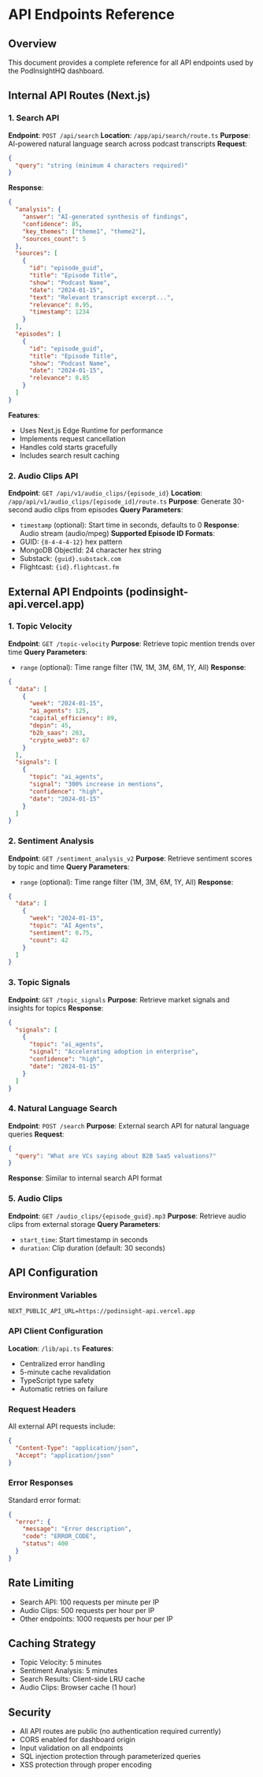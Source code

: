 # API Endpoints Reference

## Overview
This document provides a complete reference for all API endpoints used by the PodInsightHQ dashboard.

## Internal API Routes (Next.js)

### 1. Search API
**Endpoint**: `POST /api/search`
**Location**: `/app/api/search/route.ts`
**Purpose**: AI-powered natural language search across podcast transcripts
**Request**:
```json
{
  "query": "string (minimum 4 characters required)"
}
```
**Response**:
```json
{
  "analysis": {
    "answer": "AI-generated synthesis of findings",
    "confidence": 85,
    "key_themes": ["theme1", "theme2"],
    "sources_count": 5
  },
  "sources": [
    {
      "id": "episode_guid",
      "title": "Episode Title",
      "show": "Podcast Name",
      "date": "2024-01-15",
      "text": "Relevant transcript excerpt...",
      "relevance": 0.95,
      "timestamp": 1234
    }
  ],
  "episodes": [
    {
      "id": "episode_guid",
      "title": "Episode Title",
      "show": "Podcast Name",
      "date": "2024-01-15",
      "relevance": 0.85
    }
  ]
}
```
**Features**:
- Uses Next.js Edge Runtime for performance
- Implements request cancellation
- Handles cold starts gracefully
- Includes search result caching

### 2. Audio Clips API
**Endpoint**: `GET /api/v1/audio_clips/{episode_id}`
**Location**: `/app/api/v1/audio_clips/[episode_id]/route.ts`
**Purpose**: Generate 30-second audio clips from episodes
**Query Parameters**:
- `timestamp` (optional): Start time in seconds, defaults to 0
**Response**: Audio stream (audio/mpeg)
**Supported Episode ID Formats**:
- GUID: `{8-4-4-4-12}` hex pattern
- MongoDB ObjectId: 24 character hex string
- Substack: `{guid}.substack.com`
- Flightcast: `{id}.flightcast.fm`

## External API Endpoints (podinsight-api.vercel.app)

### 1. Topic Velocity
**Endpoint**: `GET /topic-velocity`
**Purpose**: Retrieve topic mention trends over time
**Query Parameters**:
- `range` (optional): Time range filter (1W, 1M, 3M, 6M, 1Y, All)
**Response**:
```json
{
  "data": [
    {
      "week": "2024-01-15",
      "ai_agents": 125,
      "capital_efficiency": 89,
      "depin": 45,
      "b2b_saas": 203,
      "crypto_web3": 67
    }
  ],
  "signals": [
    {
      "topic": "ai_agents",
      "signal": "300% increase in mentions",
      "confidence": "high",
      "date": "2024-01-15"
    }
  ]
}
```

### 2. Sentiment Analysis
**Endpoint**: `GET /sentiment_analysis_v2`
**Purpose**: Retrieve sentiment scores by topic and time
**Query Parameters**:
- `range` (optional): Time range filter (1M, 3M, 6M, 1Y, All)
**Response**:
```json
{
  "data": [
    {
      "week": "2024-01-15",
      "topic": "AI Agents",
      "sentiment": 0.75,
      "count": 42
    }
  ]
}
```

### 3. Topic Signals
**Endpoint**: `GET /topic_signals`
**Purpose**: Retrieve market signals and insights for topics
**Response**:
```json
{
  "signals": [
    {
      "topic": "ai_agents",
      "signal": "Accelerating adoption in enterprise",
      "confidence": "high",
      "date": "2024-01-15"
    }
  ]
}
```

### 4. Natural Language Search
**Endpoint**: `POST /search`
**Purpose**: External search API for natural language queries
**Request**:
```json
{
  "query": "What are VCs saying about B2B SaaS valuations?"
}
```
**Response**: Similar to internal search API format

### 5. Audio Clips
**Endpoint**: `GET /audio_clips/{episode_guid}.mp3`
**Purpose**: Retrieve audio clips from external storage
**Query Parameters**:
- `start_time`: Start timestamp in seconds
- `duration`: Clip duration (default: 30 seconds)

## API Configuration

### Environment Variables
```env
NEXT_PUBLIC_API_URL=https://podinsight-api.vercel.app
```

### API Client Configuration
**Location**: `/lib/api.ts`
**Features**:
- Centralized error handling
- 5-minute cache revalidation
- TypeScript type safety
- Automatic retries on failure

### Request Headers
All external API requests include:
```json
{
  "Content-Type": "application/json",
  "Accept": "application/json"
}
```

### Error Responses
Standard error format:
```json
{
  "error": {
    "message": "Error description",
    "code": "ERROR_CODE",
    "status": 400
  }
}
```

## Rate Limiting
- Search API: 100 requests per minute per IP
- Audio Clips: 500 requests per hour per IP
- Other endpoints: 1000 requests per hour per IP

## Caching Strategy
- Topic Velocity: 5 minutes
- Sentiment Analysis: 5 minutes
- Search Results: Client-side LRU cache
- Audio Clips: Browser cache (1 hour)

## Security
- All API routes are public (no authentication required currently)
- CORS enabled for dashboard origin
- Input validation on all endpoints
- SQL injection protection through parameterized queries
- XSS protection through proper encoding